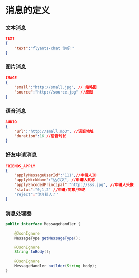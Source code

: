 # 消息的定义

### 文本消息 
``` json
TEXT
{
    "text":"flyants-chat 你好!"
}
```
### 图片消息 
``` json
IMAGE
{
    "small":"http://small.jpg", // 缩略图
    "source":"http://source.jpg" //原图
}
```
### 语音消息
``` json
AUDIO
{
    "url":"http://small.mp3", //语音地址
    "duration":16 //语音时长
}
``` 
### 好友申请消息
``` json
FRIENDS_APPLY
{
    "applyMessageUserId":"111",//申请人ID
    "applyNickName":"达尔文", //申请人昵称
    "applyEncodedPrincipal":"http://sss.jpg", //申请人头像
    "status":"0,1,2" //申请/同意/拒绝
    "reject":"你介错人了"
}
``` 

### 消息处理器
``` java
public interface MessageHandler {

    @JsonIgnore
    MessageType getMessageType();

    @JsonIgnore
    String toBody();

    @JsonIgnore
    MessageHandler builder(String body);
}

```